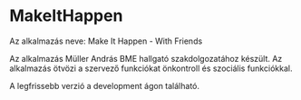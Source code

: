 # MakeItHappen
Az alkalmazás neve: Make It Happen - With Friends

Az alkalmazás Müller András BME hallgató szakdolgozatához készült. 
Az alkalmazás ötvözi a szervező funkciókat önkontroll és szociális funkciókkal.

A legfrissebb verzió a development ágon található.
